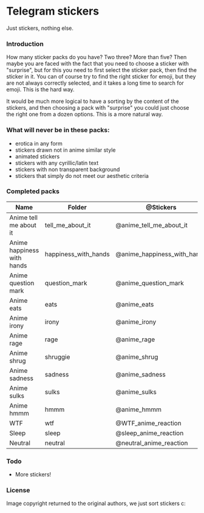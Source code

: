 # Telegram stickers
Just stickers, nothing else.

### Introduction
How many sticker packs do you have?  Two three?  More than five?  Then maybe you are faced with the fact that you need to choose a sticker with "surprise", but for this you need to first select the sticker pack, then find the sticker in it.  You can of course try to find the right sticker for emoji, but they are not always correctly selected, and it takes a long time to search for emoji.  This is the hard way.

It would be much more logical to have a sorting by the content of the stickers, and then choosing a pack with "surprise" you could just choose the right one from a dozen options.  This is a more natural way.

### What will never be in these packs:
* erotica in any form
* stickers drawn not in anime similar style
* animated stickers
* stickers with any cyrillic/latin text 
* stickers with non transparent background
* stickers that simply do not meet our aesthetic criteria

### Completed packs
| Name | Folder | @Stickers |
| ------ | ------ | ------ |
| Anime tell me about it | tell_me_about_it | @anime_tell_me_about_it |
| Anime happiness with hands | happiness_with_hands | @anime_happiness_with_hands |
| Anime question mark | question_mark | @anime_question_mark |
| Anime eats | eats | @anime_eats |
| Anime irony | irony | @anime_irony |
| Anime rage | rage | @anime_rage |
| Anime shrug | shruggie | @anime_shrug |
| Anime sadness | sadness | @anime_sadness |
| Anime sulks | sulks | @anime_sulks |
| Anime hmmm | hmmm | @anime_hmmm |
| WTF | wtf | @WTF_anime_reaction |
| Sleep | sleep | @sleep_anime_reaction |
| Neutral | neutral | @neutral_anime_reaction |

### Todo
 - More stickers!

### License
Image copyright returned to the original authors, we just sort stickers c:
